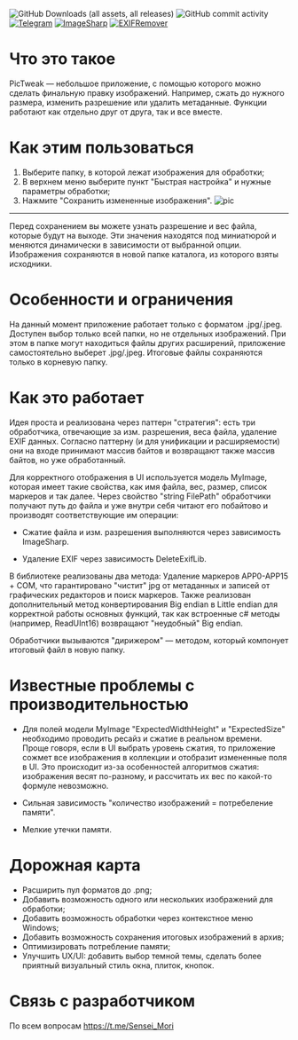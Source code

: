 ![GitHub Downloads (all assets, all releases)](https://img.shields.io/github/downloads/SenseiMori/PicTweak/total)
![GitHub commit activity](https://img.shields.io/github/commit-activity/y/SenseiMori/PicTweak)
[![Telegram](https://img.shields.io/badge/Telegram-Sensei__Mori-2CA5E0?style=flat&logo=telegram)](https://t.me/Sensei_Mori)
[![ImageSharp](https://img.shields.io/badge/ImageSharp-GitHub-a4a61d?style=flat&logo=github)](https://github.com/SixLabors/ImageSharp)
[![EXIFRemover](https://img.shields.io/badge/EXIFRemover-GitHub-97CA00?style=flat&logo=github)](https://github.com/SenseiMori/EXIFRemover)

# Что это такое
PicTweak — небольшое приложение, с помощью которого можно сделать финальную правку изображений. Например, сжать до нужного размера, изменить разрешение или удалить метаданные. Функции работают как отдельно друг от друга, так и все вместе.

# Как этим пользоваться
1. Выберите папку, в которой лежат изображения для обработки;
2. В верхнем меню выберите пункт "Быстрая настройка" и нужные параметры обработки;
3. Нажмите "Сохранить измененные изображения".
![pic](https://github.com/user-attachments/assets/bbb902f7-51f0-4a7b-9850-da880086ff74)
___
Перед сохранением вы можете узнать разрешение и вес файла, которые будут на выходе. Эти значения находятся под миниатюрой и меняются динамически в зависимости от выбранной опции.
Изображения сохраняются в новой папке каталога, из которого взяты исходники.

# Особенности и ограничения
На данный момент приложение работает только с форматом .jpg/.jpeg. Доступен выбор только всей папки, но не отдельных изображений. При этом в папке могут находиться файлы других расширений, приложение самостоятельно выберет .jpg/.jpeg. Итоговые файлы сохраняются только в корневую папку.

# Как это работает

Идея проста и реализована через паттерн "стратегия": есть три обработчика, отвечающие за изм. разрешения, веса файла, удаление EXIF данных. Согласно паттерну (и для унификации и расширяемости) они на входе принимают массив байтов и возвращают также массив байтов, но уже обработанный.

Для корректного отображения в UI используется модель MyImage, которая имеет такие свойства, как имя файла, вес, размер, список маркеров и так далее. Через свойство "string FilePath" обработчики получают путь до файла и уже внутри себя читают его побайтово и производят соответствующие им операции: 

- Сжатие файла и изм. разрешения выполняются через зависимость ImageSharp.

- Удаление EXIF через зависимость DeleteExifLib.

В библиотеке реализованы два метода: Удаление маркеров APP0-APP15 + COM, что гарантировано "чистит" jpg от метаданных и записей от графических редакторов и поиск маркеров. Также реализован дополнительный метод конвертирования Big endian в Little endian для корректной работы основных функций, так как встроенные c# методы (например, ReadUInt16) возвращают "неудобный" Big endian.


Обработчики вызываются "дирижером" — методом, который компонует итоговый файл в новую папку.

# Известные проблемы с производительностью

- Для полей модели MyImage "ExpectedWidthHeight" и "ExpectedSize" необходимо проводить ресайз и сжатие в реальном времени. Проще говоря, если в UI выбрать уровень сжатия, то приложение сожмет все изображения в коллекции и отобразит измененные поля в UI. Это происходит из-за особенностей алгоритмов сжатия: изображения весят по-разному, и рассчитать их вес по какой-то формуле невозможно. 

- Сильная зависимость "количество изображений = потребеление памяти".

- Мелкие утечки памяти.

# Дорожная карта
- Расширить пул форматов до .png;
- Добавить возможность одного или нескольких изображений для обработки;
- Добавить возможность обработки через контекстное меню Windows;
- Добавить возможность сохранения итоговых изображений в архив;
- Оптимизировать потребление памяти;
- Улучшить UX/UI: добавить выбор темной темы, сделать более приятный визуальный стиль окна, плиток, кнопок.

# Связь с разработчиком
По всем вопросам https://t.me/Sensei_Mori

